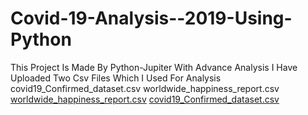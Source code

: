 # Covid-19-Analysis--2019-Using-Python
This Project Is Made By Python-Jupiter With Advance Analysis
I Have Uploaded Two Csv Files Which I Used For Analysis 
covid19_Confirmed_dataset.csv
worldwide_happiness_report.csv
[worldwide_happiness_report.csv](https://github.com/ExRohanIOS/Covid-19-Analysis--2019-Using-Python/files/11199041/worldwide_happiness_report.csv)
[covid19_Confirmed_dataset.csv](https://github.com/ExRohanIOS/Covid-19-Analysis--2019-Using-Python/files/11199043/covid19_Confirmed_dataset.csv)
